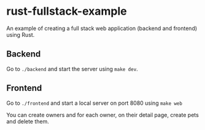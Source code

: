# rust-fullstack-example 

An example of creating a full stack web application (backend and frontend) using Rust.

## Backend

Go to `./backend` and start the server using `make dev`.

## Frontend

Go to `./frontend` and start a local server on port 8080 using `make web`

You can create owners and for each owner, on their detail page, create pets and delete them.
